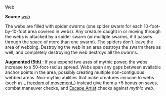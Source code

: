 Web

**Source** [_web_](spells/web.md#_web)

The webs are filled with spider swarms (one spider swarm for each 10-foot-by-10-foot area covered in webs). Any creature caught in or moving through the webs is attacked by a spider swarm (or multiple swarms, if it passes through the space of more than one swarm). The spiders don't leave the area of webbing. Destroying the web in an area destroys the swarm there as well, and completely destroying the web destroys all the swarms.

**Augmented (5th)** : If you expend two uses of mythic power, the webs increase to a 50-foot-radius spread. Webs span any gaps between available anchor points in the area, possibly creating multiple non-contiguous webbed areas. Non-mythic abilities that make creatures immune to webs (such as _ [freedom of movement](spells/freedomOfMovement.md#_freedom-of-movement)_) instead give them a +5 bonus on saves, combat maneuver checks, and [Escape Artist](skills/escapeArtist.md#_escape-artist) checks against _mythic web_.

